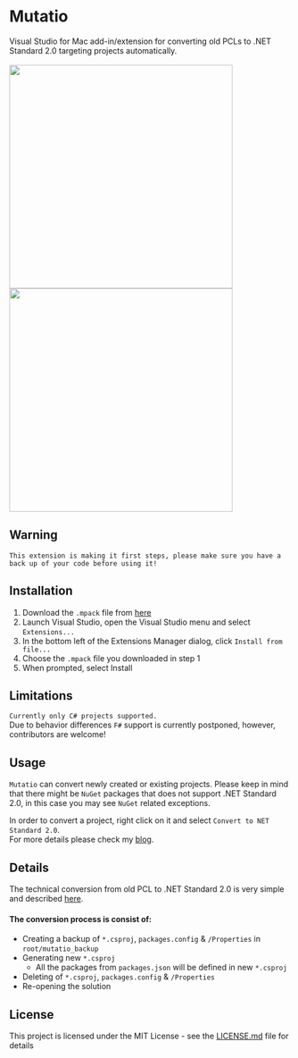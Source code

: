 # Mutatio
Visual Studio for Mac add-in/extension for converting old PCLs to .NET Standard 2.0 targeting projects automatically.<br/><br/>
<img src="https://github.com/yuv4ik/mutatio/raw/master/Screenshots/before.png" width="400">
<img src="https://github.com/yuv4ik/mutatio/raw/master/Screenshots/after.png" width="400" align="top">

## Warning

```This extension is making it first steps, please make sure you have a back up of your code before using it!```

## Installation

1. Download the `.mpack` file from [here](https://github.com/yuv4ik/mutatio/tree/master/Versions)
2. Launch Visual Studio, open the Visual Studio menu and select `Extensions...`
3. In the bottom left of the Extensions Manager dialog, click `Install from file...`
4. Choose the `.mpack` file you downloaded in step 1
5. When prompted, select Install

## Limitations

```Currently only C# projects supported.```<br/>
Due to behavior differences `F#` support is currently postponed, however, contributors are welcome!

## Usage

`Mutatio` can convert newly created or existing projects. Please keep in mind that there might be `NuGet` packages that does not support .NET Standard 2.0, in this case you may see `NuGet` related exceptions.

In order to convert a project, right click on it and select `Convert to NET Standard 2.0`.<br/>For more details please check my [blog](https://smellyc0de.wordpress.com/2018/03/23/automatically-converting-pcl-to-net-standard-2-0-project/).

## Details

The technical conversion from old PCL to .NET Standard 2.0 is very simple and described [here](https://gist.github.com/yuv4ik/063a35fe3986e62d69aee2f0ed0607bf).

#### The conversion process is consist of:

* Creating a backup of `*.csproj`, `packages.config` & `/Properties` in `root/mutatio_backup`
* Generating new `*.csproj`
    * All the packages from `packages.json` will be defined in new `*.csproj`
* Deleting of `*.csproj`, `packages.config` & `/Properties`
* Re-opening the solution

## License

This project is licensed under the MIT License - see the [LICENSE.md](LICENSE.md) file for details
